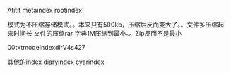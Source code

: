 Atitit metaindex rootindex


模式为不压缩存储模式。。本来只有500kb，压缩后反而变大了。。文件多压缩起来时间长
文件的压缩rar 字典1M压缩到最小。。Zip反而不是最小

00txtmodeIndexdirV4s427

其他的index diaryindex  cyarindex

